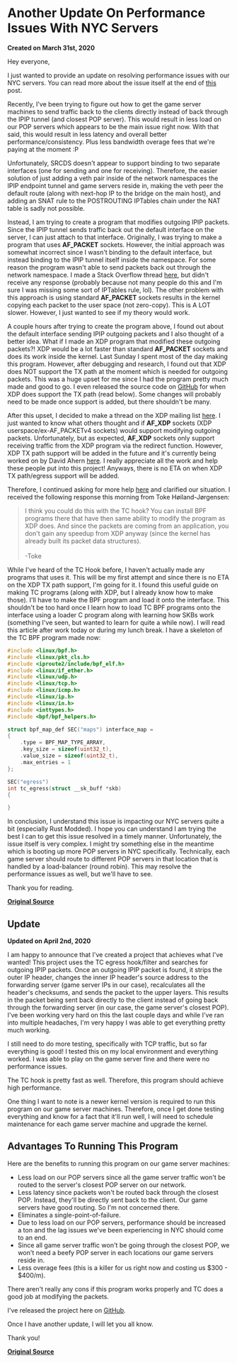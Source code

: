 # Another Update On Performance Issues With NYC Servers
**Created on March 31st, 2020**

Hey everyone,

I just wanted to provide an update on resolving performance issues with our NYC servers. You can read more about the issue itself at the end of [this](https://gflclan.com/forums/topic/53600-tech-update-new-web-machine-what-im-working-on-and-more-3-16-20/) post.

Recently, I've been trying to figure out how to get the game server machines to send traffic back to the clients directly instead of back through the IPIP tunnel (and closest POP server). This would result in less load on our POP servers which appears to be the main issue right now. With that said, this would result in less latency and overall better performance/consistency. Plus less bandwidth overage fees that we're paying at the moment :P

Unfortunately, SRCDS doesn't appear to support binding to two separate interfaces (one for sending and one for receiving). Therefore, the easier solution of just adding a veth pair inside of the network namespaces the IPIP endpoint tunnel and game servers reside in, making the veth peer the default route (along with next-hop IP to the bridge on the main host), and adding an SNAT rule to the POSTROUTING IPTables chain under the NAT table is sadly not possible.

Instead, I am trying to create a program that modifies outgoing IPIP packets. Since the IPIP tunnel sends traffic back out the default interface on the server, I can just attach to that interface. Originally, I was trying to make a program that uses **AF_PACKET** sockets. However, the initial approach was somewhat incorrect since I wasn't binding to the default interface, but instead binding to the IPIP tunnel itself inside the namespace. For some reason the program wasn't able to send packets back out through the network namespace. I made a Stack Overflow thread [here](https://stackoverflow.com/questions/60904961/linux-c-program-wont-send-packets-through-network-namespace-using-af-packet-soc), but didn't receive any response (probably because not many people do this and I'm sure I was missing some sort of IPTables rule, lol). The other problem with this approach is using standard **AF_PACKET** sockets results in the kernel copying each packet to the user space (not zero-copy). This is A LOT slower. However, I just wanted to see if my theory would work.

A couple hours after trying to create the program above, I found out about the default interface sending IPIP outgoing packets and I also thought of a better idea. What if I made an XDP program that modified these outgoing packets?! XDP would be a lot faster than standard **AF_PACKET** sockets and does its work inside the kernel. Last Sunday I spent most of the day making this program. However, after debugging and research, I found out that XDP does NOT support the TX path at the moment which is needed for outgoing packets. This was a huge upset for me since I had the program pretty much made and good to go. I even released the source code on [GitHub](https://github.com/gamemann/IPIP-Direct-XDP-TX-Not-Supported-) for when XDP does support the TX path (read below). Some changes will probably need to be made once support is added, but there shouldn't be many.

After this upset, I decided to make a thread on the XDP mailing list [here](https://www.spinics.net/lists/xdp-newbies/msg01628.html). I just wanted to know what others thought and if **AF_XDP** sockets (XDP userspace/ex-AF_PACKETv4 sockets) would support modifying outgoing packets. Unfortunately, but as expected, **AF_XDP** sockets only support receiving traffic from the XDP program via the redirect function. However, XDP TX path support will be added in the future and it's currently being worked on by David Ahern [here](https://github.com/dsahern/linux/commits/xdp/egress-rfc5-06). I really appreciate all the work and help these people put into this project! Anyways, there is no ETA on when XDP TX path/egress support will be added.

Therefore, I continued asking for more help [here](https://www.spinics.net/lists/xdp-newbies/msg01631.html) and clarified our situation. I received the following response this morning from Toke Høiland-Jørgensen:

> I think you could do this with the TC hook? You can install BPF programs there that have then same ability to modify the program as XDP does. And since the packets are coming from an application, you don't gain any speedup from XDP anyway (since the kernel has already built its packet data structures).<br><br>
> -Toke

While I've heard of the TC Hook before, I haven't actually made any programs that uses it. This will be my first attempt and since there is no ETA on the XDP TX path support, I'm going for it. I found this useful guide on making TC programs (along with XDP, but I already know how to make those). I'll have to make the BPF program and load it onto the interface. This shouldn't be too hard once I learn how to load TC BPF programs onto the interface using a loader C program along with learning how SKBs work (something I've seen, but wanted to learn for quite a while now). I will read this article after work today or during my lunch break. I have a skeleton of the TC BPF program made now:

```C
#include <linux/bpf.h>
#include <linux/pkt_cls.h>
#include <iproute2/include/bpf_elf.h>
#include <linux/if_ether.h>
#include <linux/udp.h>
#include <linux/tcp.h>
#include <linux/icmp.h>
#include <linux/ip.h>
#include <linux/in.h>
#include <inttypes.h>
#include <bpf/bpf_helpers.h>

struct bpf_map_def SEC("maps") interface_map =
{
    .type = BPF_MAP_TYPE_ARRAY,
    .key_size = sizeof(uint32_t),
    .value_size = sizeof(uint32_t),
    .max_entries = 1
};

SEC("egress")
int tc_egress(struct __sk_buff *skb)
{

}
```

In conclusion, I understand this issue is impacting our NYC servers quite a bit (especially Rust Modded). I hope you can understand I am trying the best I can to get this issue resolved in a timely manner. Unfortunately, the issue itself is very complex. I might try something else in the meantime which is booting up more POP servers in NYC specifically. Technically, each game server should route to different POP servers in that location that is handled by a load-balancer (round robin). This may resolve the performance issues as well, but we'll have to see.

Thank you for reading.

**[Original Source](https://gflclan.com/forums/topic/54275-another-update-on-performance-issues-with-nyc-servers/?do=findComment&comment=248573)**

## Update
**Updated on April 2nd, 2020**

I am happy to announce that I've created a project that achieves what I've wanted! This project uses the TC egress hook/filter and searches for outgoing IPIP packets. Once an outgoing IPIP packet is found, it strips the outer IP header, changes the inner IP header's source address to the forwarding server (game server IPs in our case), recalculates all the header's checksums, and sends the packet to the upper layers. This results in the packet being sent back directly to the client instead of going back through the forwarding server (in our case, the game server's closest POP). I've been working very hard on this the last couple days and while I've ran into multiple headaches, I'm very happy I was able to get everything pretty much working.

I still need to do more testing, specifically with TCP traffic, but so far everything is good! I tested this on my local environment and everything worked. I was able to play on the game server fine and there were no performance issues.

The TC hook is pretty fast as well. Therefore, this program should achieve high performance.

One thing I want to note is a newer kernel version is required to run this program on our game server machines. Therefore, once I get done testing everything and know for a fact that it'll run well, I will need to schedule maintenance for each game server machine and upgrade the kernel.

## Advantages To Running This Program
Here are the benefits to running this program on our game server machines:

* Less load on our POP servers since all the game server traffic won't be routed to the server's closest POP server on our network.
* Less latency since packets won't be routed back through the closest POP. Instead, they'll be directly sent back to the client. Our game servers have good routing. So I'm not concerned there.
* Eliminates a single-point-of-failure.
* Due to less load on our POP servers, performance should be increased a ton and the lag issues we've been experiencing in NYC should come to an end.
* Since all game server traffic won't be going through the closest POP, we won't need a beefy POP server in each locations our game servers reside in.
* Less overage fees (this is a killer for us right now and costing us $300 - $400/m).

There aren't really any cons if this program works properly and TC does a good job at modifying the packets.

I've released the project here on [GitHub](https://github.com/gamemann/IPIPDirect-TC).

Once I have another update, I will let you all know.

Thank you!

**[Original Source](https://gflclan.com/forums/topic/54275-another-update-on-performance-issues-with-nyc-servers/?do=findComment&comment=249025)**